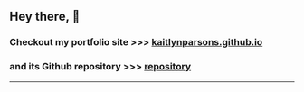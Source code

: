 ## Hey there, :wave:
### Checkout my portfolio site >>> [kaitlynparsons.github.io][gh-page]
### and its Github repository >>> [repository][repo]
---

[gh-page]: https://kaitlynparsons.github.io/
[repo]: https://github.com/KaitlynParsons/kaitlynparsons.github.io